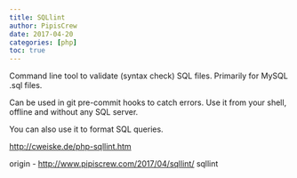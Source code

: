 ```yaml
---
title: SQLlint
author: PipisCrew
date: 2017-04-20
categories: [php]
toc: true
---
```


Command line tool to validate (syntax check) SQL files. Primarily for MySQL .sql files.

Can be used in git pre-commit hooks to catch errors. Use it from your shell, offline and without any SQL server.

You can also use it to format SQL queries.

http://cweiske.de/php-sqllint.htm

origin - http://www.pipiscrew.com/2017/04/sqllint/ sqllint